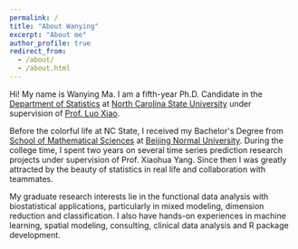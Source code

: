 ```yaml
---
permalink: /
title: "About Wanying"
excerpt: "About me"
author_profile: true
redirect_from: 
  - /about/
  - /about.html
---
```


Hi! My name is Wanying Ma. I am a fifth-year Ph.D. Candidate in the [Department of Statistics](https://www.stat.ncsu.edu) at [North Carolina State University](https://www.ncsu.edu/) under supervision of [Prof. Luo Xiao](https://www.stat.ncsu.edu/people/xiao/). 

Before the colorful life at NC State, I received my Bachelor's Degree from [School of Mathematical Sciences](http://math.english.bnu.edu.cn/) at [Beijing Normal University](http://english.bnu.edu.cn/). During the college time, I spent two years on several time series prediction research projects under supervision of Prof. Xiaohua Yang. Since then I was greatly attracted by the beauty of statistics in real life and collaboration with teammates.

My graduate research interests lie in the functional data analysis with biostatistical applications, particularly in mixed modeling, dimension reduction and classification. I also have hands-on experiences in machine learning, spatial modeling, consulting, clinical data analysis and R package development.
